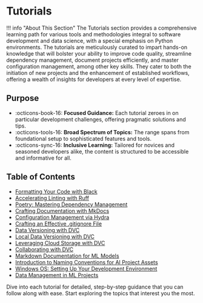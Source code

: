 # Tutorials

!!! info "About This Section"
    The Tutorials section provides a comprehensive learning path for various tools and methodologies integral to software development and data science, with a special emphasis on Python environments. The tutorials are meticulously curated to impart hands-on knowledge that will bolster your ability to improve code quality, streamline dependency management, document projects efficiently, and master configuration management, among other key skills. They cater to both the initiation of new projects and the enhancement of established workflows, offering a wealth of insights for developers at every level of expertise.

## Purpose

- :octicons-book-16: **Focused Guidance:** Each tutorial zeroes in on particular development challenges, offering pragmatic solutions and tips.
- :octicons-tools-16: **Broad Spectrum of Topics:** The range spans from foundational setup to sophisticated features and tools.
- :octicons-sync-16: **Inclusive Learning:** Tailored for novices and seasoned developers alike, the content is structured to be accessible and informative for all.

## Table of Contents

- [Formatting Your Code with Black](./black-formatter.md)
- [Accelerating Linting with Ruff](./ruff-linter.md)
- [Poetry: Mastering Dependency Management](./poetry.md)
- [Crafting Documentation with MkDocs](./mkdocs-docs.md)
- [Configuration Management via Hydra](./hydra-config.md)
- [Crafting an Effective .gitignore File](./gitignore.md)
- [Data Versioning with DVC](./data-version-control.md)
- [Local Data Versioning with DVC](./dvc-local.md)
- [Leveraging Cloud Storage with DVC](./dvc-cloud.md)
- [Collaborating with DVC](./dvc-collaboration.md)
- [Markdown Documentation for ML Models](./markdown-ml-model-documentation.md)
- [Introduction to Naming Conventions for AI Project Assets](./naming-conventions.md)
- [Windows OS: Setting Up Your Development Environment](./windows-os-setup.md)
- [Data Management in ML Projects](./data.md)

Dive into each tutorial for detailed, step-by-step guidance that you can follow along with ease. Start exploring the topics that interest you the most.
